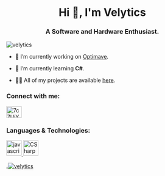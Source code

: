 <h1 align="center">Hi 👋, I'm Velytics</h1>
<h3 align="center">A Software and Hardware Enthusiast.</h3>

<p align="left"> <img src="https://komarev.com/ghpvc/?username=velytics&label=Profile%20views&color=0e75b6&style=flat" alt="velytics" /> </p>

<!-- <p align="left"> <a href="https://github.com/ryo-ma/github-profile-trophy"><img src="https://github-profile-trophy.vercel.app/?username=velytics" alt="velytics" /></a> </p> -->

- 🔭 I’m currently working on [Optimave](https://github.com/Atlas-OS/Atlas).

- 🌱 I’m currently learning **C#**.

- 👨‍💻 All of my projects are available [here](https://github.com/Velytics?tab=repositories).

<h3 align="left">Connect with me:</h3>
<p align="left">
<a href="Velytics#0829" target="blank"><img align="center" src="https://cdn.jsdelivr.net/npm/simple-icons@3.0.1/icons/discord.svg" alt="7c7UjYENza" height="30" width="40" /></a>
</p>

<h3 align="left">Languages & Technologies:</h3>
<p align="left"> <a href="https://developer.mozilla.org/en-US/docs/Web/JavaScript" target="_blank"> <img src="https://cdn.jsdelivr.net/gh/devicons/devicon/icons/javascript/javascript-plain.svg" alt="javascript" width="40" height="40"/> </a> <a href="https://docs.microsoft.com/en-us/dotnet/csharp/" target="_blank"> <img src="https://raw.githubusercontent.com/jmnote/z-icons/master/svg/c.svg" alt="CSharp" width="40" height="40"/>

<p>&nbsp;<img align="center" src="https://github-readme-stats.vercel.app/api?username=velytics&show_icons=true&locale=en" alt="velytics" /></p>
